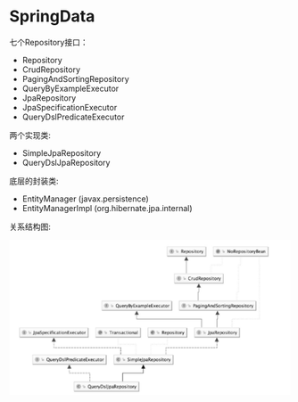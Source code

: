 # SpringData

七个Repository接口：

* Repository
* CrudRepository 
* PagingAndSortingRepository 
* QueryByExampleExecutor
* JpaRepository
* JpaSpecificationExecutor
* QueryDslPredicateExecutor

两个实现类:

* SimpleJpaRepository
* QueryDslJpaRepository

底层的封装类:

* EntityManager (javax.persistence)
* EntityManagerImpl (org.hibernate.jpa.internal)

关系结构图:

![1565742915646](assets/1565742915646.png)